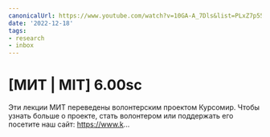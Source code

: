 ```yaml
---
canonicalUrl: https://www.youtube.com/watch?v=10GA-A_7Dls&list=PLxZ7p55WWz1la38FHUrOqNEBCn7tZfKf3
date: '2022-12-18'
tags:
- research
- inbox
---
```


# [МИТ | MIT] 6.00sc

Эти лекции МИТ переведены волонтерским проектом Курсомир. Чтобы узнать больше о проекте, стать волонтером или поддержать его посетите наш сайт: https://www.k...